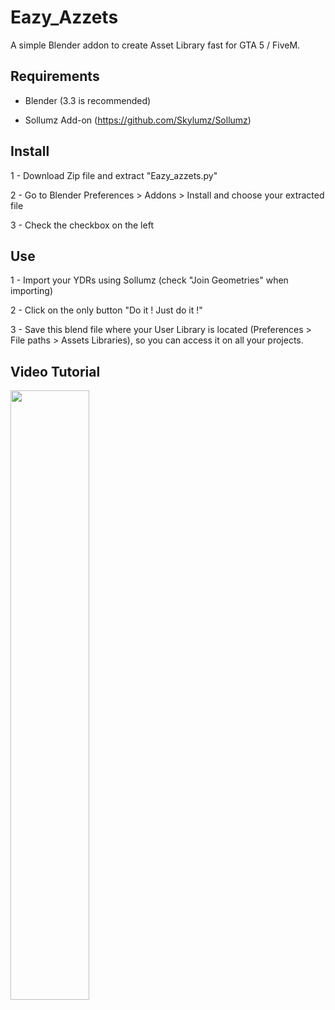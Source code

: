 # Eazy_Azzets

A simple Blender addon to create Asset Library fast for GTA 5 / FiveM.

## Requirements

- Blender (3.3 is recommended)

- Sollumz Add-on (https://github.com/Skylumz/Sollumz)

## Install

1 - Download Zip file and extract "Eazy_azzets.py"

2 - Go to Blender Preferences > Addons > Install and choose your extracted file

3 - Check the checkbox on the left

## Use

1 - Import your YDRs using Sollumz (check "Join Geometries" when importing)

2 - Click on the only button "Do it ! Just do it !"

3 - Save this blend file where your User Library is located (Preferences > File paths > Assets Libraries), so you can access it on all your projects.

## Video Tutorial

[<img src="https://img.youtube.com/vi/PObeQq58j8Y/maxresdefault.jpg" width="50%">](https://youtu.be/PObeQq58j8Y)
